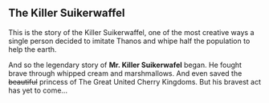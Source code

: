 ## The Killer Suikerwaffel
This is the story of the Killer Suikerwaffel, one of the most creative ways a single person decided to imitate Thanos and whipe half the population to help the earth.  

And so the legendary story of **Mr. Killer Suikerwafel** began.
He fought brave through whipped cream and marshmallows.
And even saved the ~~beautiful~~ princess of The Great United Cherry Kingdoms.
But his bravest act has yet to come...
